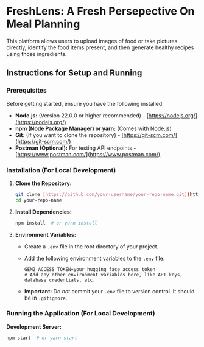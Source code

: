 # FreshLens: A Fresh Persepective On Meal Planning

This platform allows users to upload images of food or take pictures directly, identify the food items present, and then generate healthy recipes using those ingredients.

## Instructions for Setup and Running

### Prerequisites

Before getting started, ensure you have the following installed:

*   **Node.js:** (Version 22.0.0 or higher recommended) - [https://nodejs.org/](https://nodejs.org/)
*   **npm (Node Package Manager) or yarn:** (Comes with Node.js)
*   **Git:** (If you want to clone the repository) - [https://git-scm.com/](https://git-scm.com/)
*   **Postman (Optional):** For testing API endpoints - [https://www.postman.com/](https://www.postman.com/)

### Installation (For Local Development)

1.  **Clone the Repository:**

    ```bash
    git clone [https://github.com/your-username/your-repo-name.git](https://www.google.com/search?q=https://github.com/your-username/your-repo-name.git)
    cd your-repo-name
    ```

2.  **Install Dependencies:**

    ```bash
    npm install  # or yarn install
    ```

3.  **Environment Variables:**

    *   Create a `.env` file in the root directory of your project.
    *   Add the following environment variables to the `.env` file:

        ```
        GEM2_ACCESS_TOKEN=your_hugging_face_access_token
        # Add any other environment variables here, like API keys, database credentials, etc.
        ```

    *   **Important:** Do *not* commit your `.env` file to version control. It should be in `.gitignore`.

### Running the Application (For Local Development)

**Development Server:**

```bash
npm start  # or yarn start
